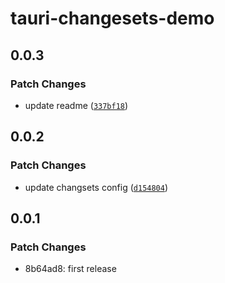 # tauri-changesets-demo

## 0.0.3

### Patch Changes

- update readme ([`337bf18`](https://github.com/sitek94/tauri-changesets-demo/commit/337bf18eb2aecb2836a97db019dc9f8bb9901d52))

## 0.0.2

### Patch Changes

- update changsets config ([`d154804`](https://github.com/sitek94/tauri-changesets-demo/commit/d154804cbf53c427ab5e8befb70acbea9822d613))

## 0.0.1

### Patch Changes

- 8b64ad8: first release
